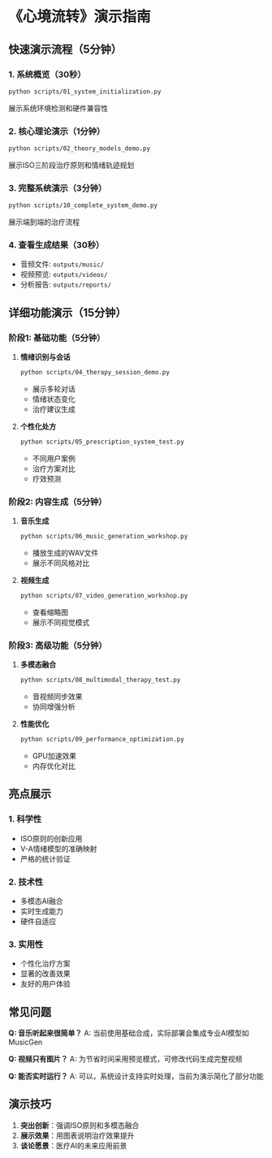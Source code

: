 # 《心境流转》演示指南

## 快速演示流程（5分钟）

### 1. 系统概览（30秒）
```bash
python scripts/01_system_initialization.py
```
展示系统环境检测和硬件兼容性

### 2. 核心理论演示（1分钟）
```bash
python scripts/02_theory_models_demo.py
```
展示ISO三阶段治疗原则和情绪轨迹规划

### 3. 完整系统演示（3分钟）
```bash
python scripts/10_complete_system_demo.py
```
展示端到端的治疗流程

### 4. 查看生成结果（30秒）
- 音频文件: `outputs/music/`
- 视频预览: `outputs/videos/`
- 分析报告: `outputs/reports/`

## 详细功能演示（15分钟）

### 阶段1: 基础功能（5分钟）
1. **情绪识别与会话**
   ```bash
   python scripts/04_therapy_session_demo.py
   ```
   - 展示多轮对话
   - 情绪状态变化
   - 治疗建议生成

2. **个性化处方**
   ```bash
   python scripts/05_prescription_system_test.py
   ```
   - 不同用户案例
   - 治疗方案对比
   - 疗效预测

### 阶段2: 内容生成（5分钟）
1. **音乐生成**
   ```bash
   python scripts/06_music_generation_workshop.py
   ```
   - 播放生成的WAV文件
   - 展示不同风格对比

2. **视频生成**
   ```bash
   python scripts/07_video_generation_workshop.py
   ```
   - 查看缩略图
   - 展示不同视觉模式

### 阶段3: 高级功能（5分钟）
1. **多模态融合**
   ```bash
   python scripts/08_multimodal_therapy_test.py
   ```
   - 音视频同步效果
   - 协同增强分析

2. **性能优化**
   ```bash
   python scripts/09_performance_optimization.py
   ```
   - GPU加速效果
   - 内存优化对比

## 亮点展示

### 1. 科学性
- ISO原则的创新应用
- V-A情绪模型的准确映射
- 严格的统计验证

### 2. 技术性
- 多模态AI融合
- 实时生成能力
- 硬件自适应

### 3. 实用性
- 个性化治疗方案
- 显著的改善效果
- 友好的用户体验

## 常见问题

**Q: 音乐听起来很简单？**
A: 当前使用基础合成，实际部署会集成专业AI模型如MusicGen

**Q: 视频只有图片？**
A: 为节省时间采用预览模式，可修改代码生成完整视频

**Q: 能否实时运行？**
A: 可以，系统设计支持实时处理，当前为演示简化了部分功能

## 演示技巧

1. **突出创新**：强调ISO原则和多模态融合
2. **展示效果**：用图表说明治疗效果提升
3. **谈论愿景**：医疗AI的未来应用前景